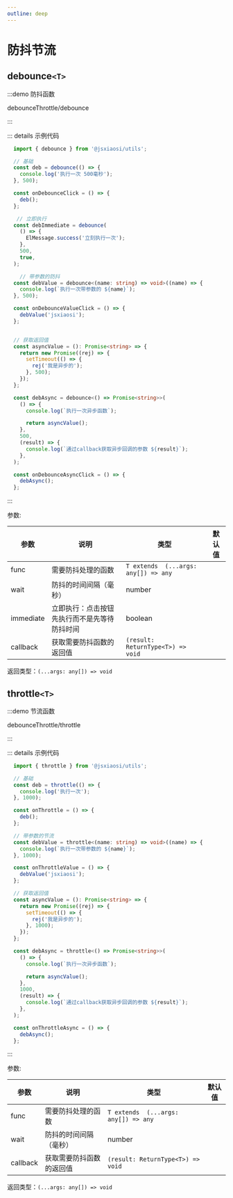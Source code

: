 ```yaml
---
outline: deep
---
```


# 防抖节流

## debounce`<T>`

:::demo 防抖函数

debounceThrottle/debounce

:::

::: details 示例代码

``` ts
  import { debounce } from '@jsxiaosi/utils';

  // 基础
  const deb = debounce(() => {
    console.log('执行一次 500毫秒');
  }, 500);

  const onDebounceClick = () => {
    deb();
  };

   // 立即执行
  const debImmediate = debounce(
    () => {
      ElMessage.success('立刻执行一次');
    },
    500,
    true,
  );

    // 带参数的防抖
  const debValue = debounce<(name: string) => void>((name) => {
    console.log(`执行一次带参数的 ${name}`);
  }, 500);

  const onDebounceValueClick = () => {
    debValue('jsxiaosi');
  };


  // 获取返回值
  const asyncValue = (): Promise<string> => {
    return new Promise((rej) => {
      setTimeout(() => {
        rej('我是异步的');
      }, 500);
    });
  };

  const debAsync = debounce<() => Promise<string>>(
    () => {
      console.log(`执行一次异步函数`);

      return asyncValue();
    },
    500,
    (result) => {
      console.log(`通过callback获取异步回调的参数 ${result}`);
    },
  );

  const onDebounceAsyncClick = () => {
    debAsync();
  };
```

:::

参数:

参数 | 说明 | 类型 | 默认值
---------|----------|---------|---------
func | 需要防抖处理的函数 | `T extends  (...args: any[]) => any` |
wait | 防抖的时间间隔（毫秒） | number |
immediate | 立即执行：点击按钮先执行而不是先等待防抖时间 | boolean
callback | 获取需要防抖函数的返回值 |  `(result: ReturnType<T>) => void`|

返回类型：`(...args: any[]) => void`

## throttle`<T>`

:::demo 节流函数

debounceThrottle/throttle

:::

::: details 示例代码

``` ts
  import { throttle } from '@jsxiaosi/utils';

  // 基础
  const deb = throttle(() => {
    console.log('执行一次');
  }, 1000);

  const onThrottle = () => {
    deb();
  };

  // 带参数的节流
  const debValue = throttle<(name: string) => void>((name) => {
    console.log(`执行一次带参数的 ${name}`);
  }, 1000);

  const onThrottleValue = () => {
    debValue('jsxiaosi');
  };

  // 获取返回值
  const asyncValue = (): Promise<string> => {
    return new Promise((rej) => {
      setTimeout(() => {
        rej('我是异步的');
      }, 1000);
    });
  };

  const debAsync = throttle<() => Promise<string>>(
    () => {
      console.log(`执行一次异步函数`);

      return asyncValue();
    },
    1000,
    (result) => {
      console.log(`通过callback获取异步回调的参数 ${result}`);
    },
  );

  const onThrottleAsync = () => {
    debAsync();
  };
```

:::

参数:

参数 | 说明 | 类型 | 默认值
---------|----------|---------|---------
func | 需要防抖处理的函数 | `T extends  (...args: any[]) => any` |
wait | 防抖的时间间隔（毫秒） | number |
callback | 获取需要防抖函数的返回值 |  `(result: ReturnType<T>) => void`|

返回类型：`(...args: any[]) => void`
